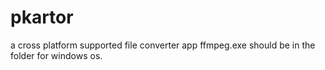 # pkartor
a cross platform supported file converter app
ffmpeg.exe should be in the folder for windows os.
